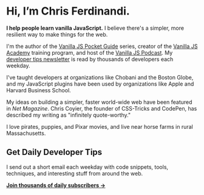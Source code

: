 # Hi, I’m Chris Ferdinandi.

**I help people learn vanilla JavaScript.** I believe there's a simpler, more resilient way to make things for the web.

I'm the author of the [Vanilla JS Pocket Guide](https://vanillajsguides.com) series, creator of the [Vanilla JS Academy](https://vanillajsacademy.com) training program, and host of the [Vanilla JS Podcast](https://vanillajspodcast.com). My [developer tips newsletter](/articles) is read by thousands of developers each weekday.

I've taught developers at organizations like Chobani and the Boston Globe, and my JavaScript plugins have been used by organizations like Apple and Harvard Business&nbsp;School.

My ideas on building a simpler, faster world-wide web have been featured in *Net Magazine*. Chris Coyier, the founder of CSS-Tricks and CodePen, has described my writing as "infinitely quote-worthy."

I love pirates, puppies, and Pixar movies, and live near horse farms in rural Massachusetts.

## Get Daily Developer Tips

I send out a short email each weekday with code snippets, tools, techniques, and interesting stuff from around the web. 

**[Join thousands of daily subscribers &rarr;](https://gomakethings.com)**

